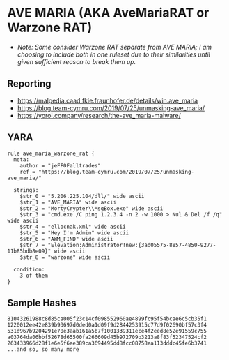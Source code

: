 # AVE MARIA (AKA AveMariaRAT or Warzone RAT)
* _Note: Some consider Warzone RAT separate from AVE MARIA; I am choosing to include both in one ruleset due to their similarities until given sufficient reason to break them up._

## Reporting
* https://malpedia.caad.fkie.fraunhofer.de/details/win.ave_maria
* https://blog.team-cymru.com/2019/07/25/unmasking-ave_maria/
* https://yoroi.company/research/the-ave_maria-malware/

## YARA
```yara
rule ave_maria_warzone_rat {
  meta:
    author = "jeFF0Falltrades"
    ref = "https://blog.team-cymru.com/2019/07/25/unmasking-ave_maria/"

  strings:
    $str_0 = "5.206.225.104/dll/" wide ascii
    $str_1 = "AVE_MARIA" wide ascii 
    $str_2 = "MortyCrypter\\MsgBox.exe" wide ascii 
    $str_3 = "cmd.exe /C ping 1.2.3.4 -n 2 -w 1000 > Nul & Del /f /q" wide ascii 
    $str_4 = "ellocnak.xml" wide ascii 
    $str_5 = "Hey I'm Admin" wide ascii 
    $str_6 = "AWM_FIND" wide ascii 
    $str_7 = "Elevation:Administrator!new:{3ad05575-8857-4850-9277-11b85bdb8e09}" wide ascii 
    $str_8 = "warzone" wide ascii 

  condition:
  	3 of them
}
```

## Sample Hashes
```
81043261988c8d85ca005f23c14cf098552960ae4899fc95f54bcae6c5cb35f1
1220012ee42e839b93697d0ded0a1d09f9d2844253915c77d9f02690bf57c3f4
531d967b9204291e70e3aab161a5b7f1001339311ece4f2eed8e52e91559c755 
a03764da06bbf52678d65500fa266609d45b972709b3213a8f83f52347524cf2 
263433966d28f1e6e5f6ae389ca3694495dd8fcc08758ea113dddc45fe6b3741
...and so, so many more
```

